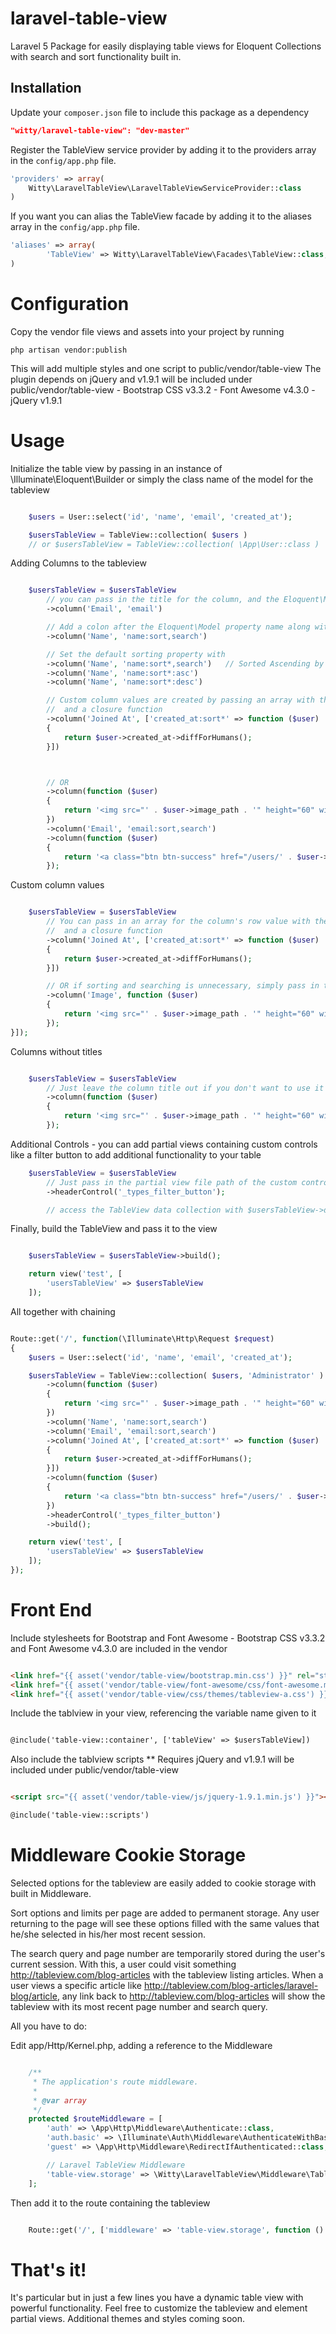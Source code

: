 # laravel-table-view

Laravel 5 Package for easily displaying table views for Eloquent Collections with search and sort functionality built in.

Installation
----

Update your `composer.json` file to include this package as a dependency
```json
"witty/laravel-table-view": "dev-master"
```


Register the TableView service provider by adding it to the providers array in the `config/app.php` file.
```php
'providers' => array(
    Witty\LaravelTableView\LaravelTableViewServiceProvider::class
)
```

If you want you can alias the TableView facade by adding it to the aliases array in the `config/app.php` file.
```php
'aliases' => array(
        'TableView' => Witty\LaravelTableView\Facades\TableView::class,
)
```

# Configuration

Copy the vendor file views and assets into your project by running
```
php artisan vendor:publish
```

This will add multiple styles and one script to public/vendor/table-view
The plugin depends on jQuery and v1.9.1 will be included under public/vendor/table-view
	- Bootstrap CSS v3.3.2
	- Font Awesome v4.3.0
	- jQuery v1.9.1



# Usage

Initialize the table view by passing in an instance of \Illuminate\Eloquent\Builder or simply the class name of the model for the tableview
```php

	$users = User::select('id', 'name', 'email', 'created_at');

	$usersTableView = TableView::collection( $users )
	// or $usersTableView = TableView::collection( \App\User::class )

```

Adding Columns to the tableview
```php

	$usersTableView = $usersTableView
		// you can pass in the title for the column, and the Eloquent\Model property name
		->column('Email', 'email')

		// Add a colon after the Eloquent\Model property name along with sort and/or search to enable these options
		->column('Name', 'name:sort,search')

		// Set the default sorting property with 
		->column('Name', 'name:sort*,search')	// Sorted Ascending by default or specify
		->column('Name', 'name:sort*:asc')
		->column('Name', 'name:sort*:desc')

		// Custom column values are created by passing an array with the Eloquent\Model property name as the key
		//  and a closure function
		->column('Joined At', ['created_at:sort*' => function ($user) 
		{
			return $user->created_at->diffForHumans();
		}])



		// OR
		->column(function ($user) 
		{
			return '<img src="' . $user->image_path . '" height="60" width="60">';
		})
		->column('Email', 'email:sort,search')
		->column(function ($user) 
		{
			return '<a class="btn btn-success" href="/users/' . $user->id . '">View</a>';
		});

```

Custom column values
```php

	$usersTableView = $usersTableView
		// You can pass in an array for the column's row value with the Eloquent\Model property name as the key
		//  and a closure function
		->column('Joined At', ['created_at:sort*' => function ($user) 
		{
			return $user->created_at->diffForHumans();
		}])

		// OR if sorting and searching is unnecessary, simply pass in the Closure instead of the array
		->column('Image', function ($user) 
		{
			return '<img src="' . $user->image_path . '" height="60" width="60">';
		});
}]);

```

Columns without titles
```php

	$usersTableView = $usersTableView
		// Just leave the column title out if you don't want to use it
		->column(function ($user) 
		{
			return '<img src="' . $user->image_path . '" height="60" width="60">';
		});

```

Additional Controls - you can add partial views containing custom controls like a filter button to add additional functionality to your table
```php
	$usersTableView = $usersTableView
		// Just pass in the partial view file path of the custom control
		->headerControl('_types_filter_button');

		// access the TableView data collection with $usersTableView->data()

```

Finally, build the TableView and pass it to the view
```php

	$usersTableView = $usersTableView->build();

	return view('test', [
		'usersTableView' => $usersTableView
	]);

```

All together with chaining
```php

Route::get('/', function(\Illuminate\Http\Request $request) 
{
	$users = User::select('id', 'name', 'email', 'created_at');

	$usersTableView = TableView::collection( $users, 'Administrator' )
		->column(function ($user) 
		{
			return '<img src="' . $user->image_path . '" height="60" width="60">';
		})
		->column('Name', 'name:sort,search')
		->column('Email', 'email:sort,search')
		->column('Joined At', ['created_at:sort*' => function ($user) 
		{
			return $user->created_at->diffForHumans();
		}])
		->column(function ($user) 
		{
			return '<a class="btn btn-success" href="/users/' . $user->id . '">View</a>';
		})
		->headerControl('_types_filter_button')
		->build();

	return view('test', [
		'usersTableView' => $usersTableView
	]);
});

```
# Front End
Include stylesheets for Bootstrap and Font Awesome
	- Bootstrap CSS v3.3.2 and Font Awesome v4.3.0 are included in the vendor
```html

<link href="{{ asset('vendor/table-view/bootstrap.min.css') }}" rel="stylesheet" />
<link href="{{ asset('vendor/table-view/font-awesome/css/font-awesome.min.css') }}" rel="stylesheet" />
<link href="{{ asset('vendor/table-view/css/themes/tableview-a.css') }}" rel="stylesheet" />

```

Include the tablview in your view, referencing the variable name given to it
```html

@include('table-view::container', ['tableView' => $usersTableView])

```

Also include the tablview scripts
	** Requires jQuery and v1.9.1 will be included under public/vendor/table-view
```html

<script src="{{ asset('vendor/table-view/js/jquery-1.9.1.min.js') }}"></script>

@include('table-view::scripts')

```

# Middleware Cookie Storage
Selected options for the tableview are easily added to cookie storage with built in Middleware.  

Sort options and limits per page are added to permanent storage.  Any user returning to the page will see these options filled with the same values that he/she selected in his/her most recent session.  

The search query and page number are temporarily stored during the user's current session.  With this, a user could visit something http://tableview.com/blog-articles with the tableview listing articles.  When a user views a specific article like http://tableview.com/blog-articles/laravel-blog/article, any link back to http://tableview.com/blog-articles will show the tableview with its most recent page number and search query.

All you have to do:

Edit app/Http/Kernel.php, adding a reference to the Middleware
```php

    /**
     * The application's route middleware.
     *
     * @var array
     */
    protected $routeMiddleware = [
        'auth' => \App\Http\Middleware\Authenticate::class,
        'auth.basic' => \Illuminate\Auth\Middleware\AuthenticateWithBasicAuth::class,
        'guest' => \App\Http\Middleware\RedirectIfAuthenticated::class,

        // Laravel TableView Middleware
        'table-view.storage' => \Witty\LaravelTableView\Middleware\TableViewCookieStorage::class,
    ];
```

Then add it to the route containing the tableview
```php

    Route::get('/', ['middleware' => 'table-view.storage', function () {

```

# That's it!
It's particular but in just a few lines you have a dynamic table view with powerful functionality.  Feel free to customize the tableview and element partial views.  Additional themes and styles coming soon.
